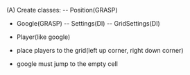 (A) Create classes:
-- Position(GRASP)

- Google(GRASP)
  -- Settings(DI)
  -- GridSettings(DI)
- Player(like google)

- place players to the grid(left up corner, right down corner)

* google must jump to the empty cell
